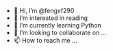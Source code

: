 - 👋 Hi, I’m @fengxf290
- 👀 I’m interested in reading
- 🌱 I’m currently learning Python
- 💞️ I’m looking to collaborate on ...
- 📫 How to reach me ...

<!---
fengxf290/fengxf290 is a ✨ special ✨ repository because its `README.md` (this file) appears on your GitHub profile.
You can click the Preview link to take a look at your changes.
--->
